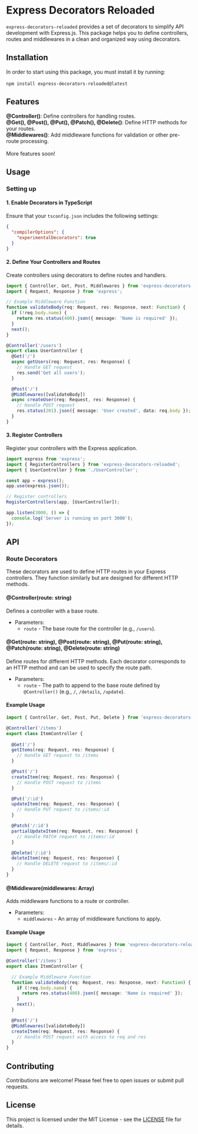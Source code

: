 # Express Decorators Reloaded

`express-decorators-reloaded` provides a set of decorators to simplify API development with Express.js. This package helps you to define controllers, routes and middlewares in a clean and organized way using decorators.

## Installation
In order to start using this package, you must install it by running:
<br>
<br>
`npm install express-decorators-reloaded@latest`

## Features
**@Controller()**: Define controllers for handling routes.
<br>
**@Get(), @Post(), @Put(), @Patch(), @Delete()**: Define HTTP methods for your routes.
<br>
**@Middlewares()**: Add middleware functions for validation or other pre-route processing.
<br>
<br>
More features soon!

## Usage
### Setting up
#### 1. Enable Decorators in TypeScript
Ensure that your `tsconfig.json` includes the following settings:

```json
{
  "compilerOptions": {
    "experimentalDecorators": true
  }
}
```

#### 2. Define Your Controllers and Routes
Create controllers using decorators to define routes and handlers.

```typescript
import { Controller, Get, Post, Middlewares } from 'express-decorators-reloaded';
import { Request, Response } from 'express';

// Example Middleware Function
function validateBody(req: Request, res: Response, next: Function) {
  if (!req.body.name) {
    return res.status(400).json({ message: 'Name is required' });
  }
  next();
}

@Controller('/users')
export class UserController {
  @Get('/')
  async getUsers(req: Request, res: Response) {
    // Handle GET request
    res.send('Get all users');
  }

  @Post('/')
  @Middlewares([validateBody])
  async createUser(req: Request, res: Response) {
    // Handle POST request
    res.status(201).json({ message: 'User created', data: req.body });
  }
}
```

#### 3. Register Controllers
Register your controllers with the Express application.

```typescript
import express from 'express';
import { RegisterControllers } from 'express-decorators-reloaded';
import { UserController } from './UserController';

const app = express();
app.use(express.json());

// Register controllers
RegisterControllers(app, [UserController]);

app.listen(3000, () => {
  console.log('Server is running on port 3000');
});
```

## API
### Route Decorators
These decorators are used to define HTTP routes in your Express controllers. They function similarly but are designed for different HTTP methods.

#### @Controller(route: string)
Defines a controller with a base route.
- Parameters:
  * `route` - The base route for the controller (e.g., `/users`).

#### @Get(route: string), @Post(route: string), @Put(route: string), @Patch(route: string), @Delete(route: string)
Define routes for different HTTP methods. Each decorator corresponds to an HTTP method and can be used to specify the route path.

- Parameters:
  * `route` - The path to append to the base route defined by `@Controller()` (e.g., `/`, `/details`, `/update`).

#### Example Usage
```typescript
import { Controller, Get, Post, Put, Delete } from 'express-decorators-reloaded';

@Controller('/items')
export class ItemController {
  
  @Get('/')
  getItems(req: Request, res: Response) {
    // Handle GET request to /items
  }

  @Post('/')
  createItem(req: Request, res: Response) {
    // Handle POST request to /items
  }

  @Put('/:id')
  updateItem(req: Request, res: Response) {
    // Handle PUT request to /items/:id
  }

  @Patch('/:id')
  partialUpdateItem(req: Request, res: Response) {
    // Handle PATCH request to /items/:id
  }

  @Delete('/:id')
  deleteItem(req: Request, res: Response) {
    // Handle DELETE request to /items/:id
  }
}
```

#### @Middleware(middlewares: Array<Function>)
Adds middleware functions to a route or controller.

- Parameters:
  * `middlewares` - An array of middleware functions to apply.

#### Example Usage
```typescript
import { Controller, Post, Middlewares } from 'express-decorators-reloaded';
import { Request, Response } from 'express';

@Controller('/items')
export class ItemController {

  // Example Middleware Function
  function validateBody(req: Request, res: Response, next: Function) {
    if (!req.body.name) {
      return res.status(400).json({ message: 'Name is required' });
    }
    next();
  }

  @Post('/')
  @Middlewares([validateBody])
  createItem(req: Request, res: Response) {
    // Handle POST request with access to req and res
  }
}
```

## Contributing
Contributions are welcome! Please feel free to open issues or submit pull requests.

## License
This project is licensed under the MIT License - see the [LICENSE](./LICENSE) file for details.
